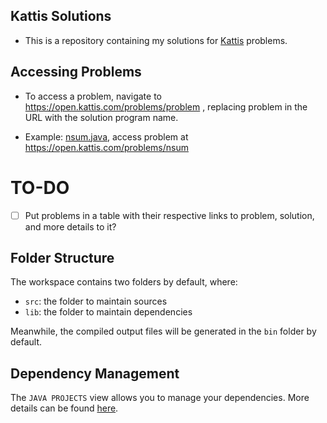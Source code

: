 ## Kattis Solutions

- This is a repository containing my solutions for [Kattis](https://open.kattis.com) problems.

## Accessing Problems
- To access a problem, navigate to https://open.kattis.com/problems/problem , replacing problem in the URL with the solution program name.

- Example: [nsum.java](https://github.com/Izzy129/kattis-solutions/blob/master/src/nsum.java), access problem at https://open.kattis.com/problems/nsum 

# TO-DO
- [ ] Put problems in a table with their respective links to problem, solution, and more details to it?

## Folder Structure

The workspace contains two folders by default, where:

- `src`: the folder to maintain sources
- `lib`: the folder to maintain dependencies

Meanwhile, the compiled output files will be generated in the `bin` folder by default.

## Dependency Management

The `JAVA PROJECTS` view allows you to manage your dependencies. More details can be found [here](https://github.com/microsoft/vscode-java-dependency#manage-dependencies).
